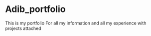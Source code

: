 # Adib_portfolio
This is my portfolio 
For all my information and all my experience  with projects attached
